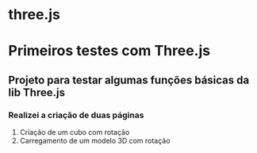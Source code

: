 # three.js
# Primeiros testes com Three.js

## Projeto para testar algumas funções básicas da lib Three.js

### Realizei a criação de duas páginas
 1. Criação de um cubo com rotação
 2. Carregamento de um modelo 3D com rotação